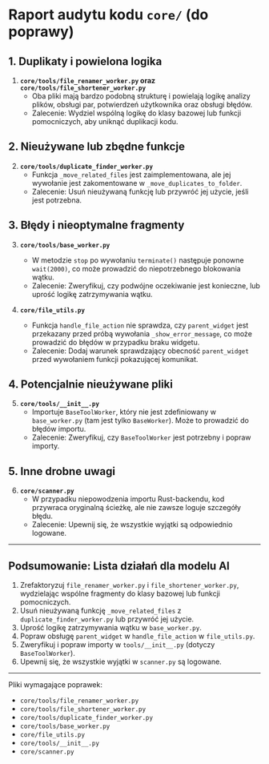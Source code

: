 # Raport audytu kodu `core/` (do poprawy)

## 1. Duplikaty i powielona logika

1. **`core/tools/file_renamer_worker.py` oraz `core/tools/file_shortener_worker.py`**
   - Oba pliki mają bardzo podobną strukturę i powielają logikę analizy plików, obsługi par, potwierdzeń użytkownika oraz obsługi błędów.
   - Zalecenie: Wydziel wspólną logikę do klasy bazowej lub funkcji pomocniczych, aby uniknąć duplikacji kodu.

## 2. Nieużywane lub zbędne funkcje

2. **`core/tools/duplicate_finder_worker.py`**
   - Funkcja `_move_related_files` jest zaimplementowana, ale jej wywołanie jest zakomentowane w `_move_duplicates_to_folder`.
   - Zalecenie: Usuń nieużywaną funkcję lub przywróć jej użycie, jeśli jest potrzebna.

## 3. Błędy i nieoptymalne fragmenty

3. **`core/tools/base_worker.py`**

   - W metodzie `stop` po wywołaniu `terminate()` następuje ponowne `wait(2000)`, co może prowadzić do niepotrzebnego blokowania wątku.
   - Zalecenie: Zweryfikuj, czy podwójne oczekiwanie jest konieczne, lub uprość logikę zatrzymywania wątku.

4. **`core/file_utils.py`**
   - Funkcja `handle_file_action` nie sprawdza, czy `parent_widget` jest przekazany przed próbą wywołania `_show_error_message`, co może prowadzić do błędów w przypadku braku widgetu.
   - Zalecenie: Dodaj warunek sprawdzający obecność `parent_widget` przed wywołaniem funkcji pokazującej komunikat.

## 4. Potencjalnie nieużywane pliki

5. **`core/tools/__init__.py`**
   - Importuje `BaseToolWorker`, który nie jest zdefiniowany w `base_worker.py` (tam jest tylko `BaseWorker`). Może to prowadzić do błędów importu.
   - Zalecenie: Zweryfikuj, czy `BaseToolWorker` jest potrzebny i popraw importy.

## 5. Inne drobne uwagi

6. **`core/scanner.py`**
   - W przypadku niepowodzenia importu Rust-backendu, kod przywraca oryginalną ścieżkę, ale nie zawsze loguje szczegóły błędu.
   - Zalecenie: Upewnij się, że wszystkie wyjątki są odpowiednio logowane.

---

## Podsumowanie: Lista działań dla modelu AI

1. Zrefaktoryzuj `file_renamer_worker.py` i `file_shortener_worker.py`, wydzielając wspólne fragmenty do klasy bazowej lub funkcji pomocniczych.
2. Usuń nieużywaną funkcję `_move_related_files` z `duplicate_finder_worker.py` lub przywróć jej użycie.
3. Uprość logikę zatrzymywania wątku w `base_worker.py`.
4. Popraw obsługę `parent_widget` w `handle_file_action` w `file_utils.py`.
5. Zweryfikuj i popraw importy w `tools/__init__.py` (dotyczy `BaseToolWorker`).
6. Upewnij się, że wszystkie wyjątki w `scanner.py` są logowane.

---

Pliki wymagające poprawek:

- `core/tools/file_renamer_worker.py`
- `core/tools/file_shortener_worker.py`
- `core/tools/duplicate_finder_worker.py`
- `core/tools/base_worker.py`
- `core/file_utils.py`
- `core/tools/__init__.py`
- `core/scanner.py`
